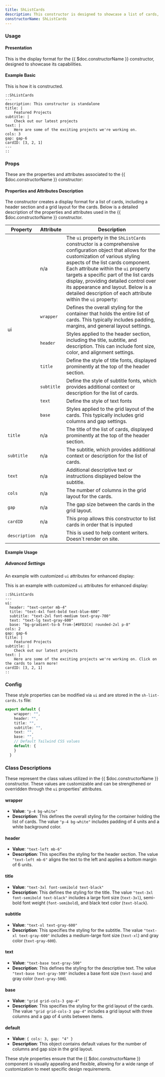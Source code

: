 ```yaml
---
title: ShListCards
description: This constructor is designed to showcase a list of cards, each represented by a component with associated properties. It provides a header section with a title, subtitle, and description, and dynamically renders the cards in a grid layout based on the provided settings and cardID.
constructorName: ShListCards
---
```


### Usage

#### Presentation
This is the display format for the {{ $doc.constructorName }} constructor, designed to showcase its capabilities.

#### Example Basic

<!-- input constructor for rendeer -->

This is how it is constructed.

```mdc
::ShListCards
---
description: This constructor is standalone
title: |
    Featured Projects
subtitle: |
    Check out our latest projects
text: |
    Here are some of the exciting projects we're working on.
cols: 3
gap: gap-6
cardID: [3, 2, 1]
---
::
```

### Props
These are the properties and attributes associated to the {{ $doc.constructorName }} constructor:

#### Properties and Attributes Description
The constructor creates a display format for a list of cards, including a header section and a grid layout for the cards. Below is a detailed description of the properties and attributes used in the {{ $doc.constructorName }} constructor.

<table>
  <thead>
    <tr>
      <th>Property</th>
      <th>Attribute</th>
      <th>Description</th>
    </tr>
  </thead>
  <tbody>
    <tr>
      <td rowspan="7">ui</td>
      <td>n/a</td>
      <td>The <code>ui</code> property in the <code>ShListCards</code> constructor is a comprehensive configuration object that allows for the customization of various styling aspects of the list cards component. Each attribute within the <code>ui</code> property targets a specific part of the list cards display, providing detailed control over its appearance and layout. Below is a detailed description of each attribute within the <code>ui</code> property:</td>
    </tr>
    <tr>
      <td><code>wrapper</code></td>
      <td>Defines the overall styling for the container that holds the entire list of cards. This typically includes padding, margins, and general layout settings.</td>
    </tr>
    <tr>
      <td><code>header</code></td>
      <td>Styles applied to the header section, including the title, subtitle, and description. This can include font size, color, and alignment settings.</td>
    </tr>
    <tr>
      <td><code>title</code></td>
      <td>Define the style of title fonts, displayed prominently at the top of the header section.</td>
    </tr>
    <tr>
      <td><code>subtitle</code></td>
      <td>Define the style of subtitle fonts, which provides additional context or description for the list of cards.</td>
    </tr>
    <tr>
      <td><code>text</code></td>
      <td>Define the style of text fonts</td>
    </tr>
    <tr>
      <td><code>base</code></td>
      <td>Styles applied to the grid layout of the cards. This typically includes grid columns and gap settings.</td>
    </tr>
    <tr>
      <td><code>title</code></td>
      <td>n/a</td>
      <td>The title of the list of cards, displayed prominently at the top of the header section.</td>
    </tr>
    <tr>
      <td><code>subtitle</code></td>
      <td>n/a</td>
      <td>The subtitle, which provides additional context or description for the list of cards.</td>
    </tr>
    <tr>
      <td><code>text</code></td>
      <td>n/a</td>
      <td>Additional descriptive text or instructions displayed below the subtitle.</td>
    </tr>
    <tr>
      <td><code>cols</code></td>
      <td>n/a</td>
      <td>The number of columns in the grid layout for the cards.</td>
    </tr>
    <tr>
      <td><code>gap</code></td>
      <td>n/a</td>
      <td>The gap size between the cards in the grid layout.</td>
    </tr>
    <tr>
      <td><code>cardID</code></td>
      <td>n/a</td>
      <td>This prop allows this constructor to list cards in order that is inputed</td>
    </tr>
    <tr>
      <td><code>description</code></td>
      <td>n/a</td>
      <td>This is used to help content writers. Doesn`t render on site.</td>
    </tr>
  </tbody>
</table>

#### Example Usage
##### Advanced Settings
An example with customized `ui` attributes for enhanced display:

<!-- input constructor for rendeer -->

This is an example with customized `ui` attributes for enhanced display:

```mdc
::ShListCards
---
ui:
  header: "text-center mb-4"
  title: "text-4xl font-bold text-blue-600"
  subtitle: "text-2xl font-medium text-gray-700"
  text: "text-lg text-gray-600"
  base: "bg-gradient-to-b from-[#8FD2C4] rounded-2xl p-8"
cols: 2
gap: gap-6
title: |
    Featured Projects
subtitle: |
    Check out our latest projects
text: |
    Here are some of the exciting projects we're working on. Click on the cards to learn more!
cardID: [3, 2, 1]
::
```

### Config
These style properties can be modified via `ui` and are stored in the `sh-list-cards.ts` file:

```ts
export default {
    wrapper: "",
    header: "",
    title: "",
    subtitle: "",
    text: "",
    base: "",
    // Default Tailwind CSS values
    default: {
    }
  }
```

### Class Descriptions
These represent the class values utilized in the {{ $doc.constructorName }} constructor. These values are customizable and can be strengthened or overridden through the `ui` properties' attributes.

#### wrapper
- **Value**: `"p-4 bg-white"`
- **Description**: This defines the overall styling for the container holding the list of cards. The value `"p-4 bg-white"` includes padding of 4 units and a white background color.

#### header
- **Value**: `"text-left mb-6"`
- **Description**: This specifies the styling for the header section. The value `"text-left mb-6"` aligns the text to the left and applies a bottom margin of 6 units.

#### title
- **Value**: `"text-3xl font-semibold text-black"`
- **Description**: This defines the styling for the title. The value `"text-3xl font-semibold text-black"` includes a large font size (`text-3xl`), semi-bold font weight (`font-semibold`), and black text color (`text-black`).

#### subtitle
- **Value**: `"text-xl text-gray-600"`
- **Description**: This specifies the styling for the subtitle. The value `"text-xl text-gray-600"` includes a medium-large font size (`text-xl`) and gray color (`text-gray-600`).

#### text
- **Value**: `"text-base text-gray-500"`
- **Description**: This defines the styling for the descriptive text. The value `"text-base text-gray-500"` includes a base font size (`text-base`) and gray color (`text-gray-500`).

#### base
- **Value**: `"grid grid-cols-3 gap-4"`
- **Description**: This specifies the styling for the grid layout of the cards. The value `"grid grid-cols-3 gap-4"` includes a grid layout with three columns and a gap of 4 units between items.

#### default
- **Value**: `{ cols: 3, gap: "4" }`
- **Description**: This object contains default values for the number of columns and gap size in the grid layout.

These style properties ensure that the {{ $doc.constructorName }} component is visually appealing and flexible, allowing for a wide range of customization to meet specific design requirements.
